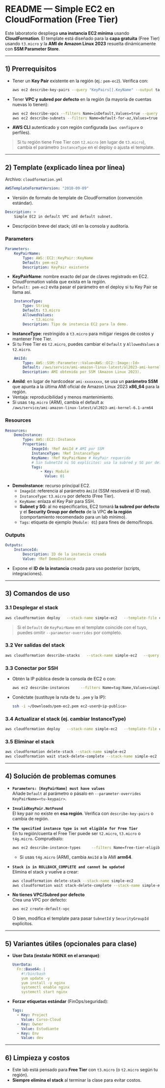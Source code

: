 # README — Simple EC2 en CloudFormation (Free Tier)

Este laboratorio despliega **una instancia EC2 mínima** usando **CloudFormation**. 
El template está diseñado para la **capa gratuita** (Free Tier) usando `t3.micro` y la **AMI de Amazon Linux 2023** resuelta dinámicamente con **SSM Parameter Store**.

---

## 1) Prerrequisitos

- Tener un **Key Pair** existente en la región (ej.: `pem-ec2`). Verifica con:
  ```bash
  aws ec2 describe-key-pairs --query "KeyPairs[].KeyName" --output table
  ```
- Tener **VPC y subred por defecto** en la región (la mayoría de cuentas nuevas lo tienen):
  ```bash
  aws ec2 describe-vpcs --filters Name=isDefault,Values=true --query "Vpcs[].VpcId"
  aws ec2 describe-subnets --filters Name=default-for-az,Values=true --query "Subnets[].SubnetId"
  ```
- **AWS CLI** autenticado y con región configurada (`aws configure` o perfiles).

> Si tu región tiene Free Tier con `t2.micro` (en lugar de `t3.micro`), cambia el parámetro `InstanceType` en el deploy o ajusta el template.

---

## 2) Template (explicado línea por línea)

Archivo: `cloudformation.yml`

```yaml
AWSTemplateFormatVersion: "2010-09-09"
```
- Versión de formato de template de CloudFormation (convención estándar).

```yaml
Description: >
    Simple EC2 in default VPC and default subnet.
```
- Descripción breve del stack; útil en la consola y auditoría.

### Parameters
```yaml
Parameters:
    KeyPairName:
        Type: AWS::EC2::KeyPair::KeyName
        Default: pem-ec2
        Description: KeyPair existente
```
- **KeyPairName**: nombre exacto del par de claves registrado en EC2. CloudFormation valida que exista en la región. 
- `Default: pem-ec2` evita pasar el parámetro en el deploy si tu Key Pair se llama así.

```yaml
    InstanceType:
        Type: String
        Default: t3.micro
        AllowedValues:
            - t3.micro
        Description: Tipo de instancia EC2 para la demo.
```
- **InstanceType**: restringido a `t3.micro` para mitigar riesgos de costos y mantener Free Tier. 
- Si tu Free Tier es `t2.micro`, puedes cambiar el `Default` y `AllowedValues` a `t2.micro`.

```yaml
    AmiId:
        Type: AWS::SSM::Parameter::Value<AWS::EC2::Image::Id>
        Default: /aws/service/ami-amazon-linux-latest/al2023-ami-kernel-6.1-x86_64
        Description: AMI obtenida por SSM (Amazon Linux 2023).
```
- **AmiId**: en lugar de hardcodear `ami-xxxxxxxx`, se usa un **parámetro SSM** que apunta a la última AMI oficial de Amazon Linux 2023 **x86_64** para la región. 
- Ventaja: reproducibilidad y menos mantenimiento. 
- Si usas `t4g.micro` (ARM), cambia el default a:  
  `/aws/service/ami-amazon-linux-latest/al2023-ami-kernel-6.1-arm64`

### Resources
```yaml
Resources:
    DemoInstance:
        Type: AWS::EC2::Instance
        Properties:
            ImageId: !Ref AmiId # AMI por SSM
            InstanceType: !Ref InstanceType
            KeyName: !Ref KeyPairName # KeyPair requerido
            # Sin SubnetId ni SG explícitos: usa la subred y SG por defecto de la VPC
            Tags:
                - Key: Module
                  Value: 01
```
- **DemoInstance**: recurso principal EC2.
  - `ImageId`: referencia al parámetro `AmiId` (SSM resolverá el ID real).
  - `InstanceType`: `t3.micro` por defecto (Free Tier).
  - `KeyName`: enlaza el Key Pair para SSH.
  - **Subnet y SG**: al no especificarlos, EC2 tomará **la subred por defecto** y el **Security Group por defecto** de la VPC **de la región** (comportamiento recomendado para un lab mínimo).  
  - `Tags`: etiqueta de ejemplo (`Module: 01`) para fines de demo/finops.

### Outputs
```yaml
Outputs:
    InstanceId:
        Description: ID de la instancia creada
        Value: !Ref DemoInstance
```
- Expone el **ID de la instancia** creada para uso posterior (scripts, integraciones).

---

## 3) Comandos de uso

### 3.1 Desplegar el stack
```bash
aws cloudformation deploy   --stack-name simple-ec2   --template-file cloudformation.yml   --parameter-overrides KeyPairName=pem-ec2 InstanceType=t3.micro
```
> Si el `Default` de `KeyPairName` en el template coincide con el tuyo, puedes omitir `--parameter-overrides` por completo.

### 3.2 Ver salidas del stack
```bash
aws cloudformation describe-stacks   --stack-name simple-ec2   --query "Stacks[0].Outputs"
```

### 3.3 Conectar por SSH
- Obtén la IP pública desde la consola de EC2 o con:
  ```bash
  aws ec2 describe-instances     --filters Name=tag:Name,Values=simple-ec2-demo Name=instance-state-name,Values=running     --query "Reservations[].Instances[].PublicIpAddress"     --output text
  ```
- Conéctate (sustituye la ruta de tu `.pem` y la IP):
  ```bash
  ssh -i ~/Downloads/pem-ec2.pem ec2-user@<ip-publica>
  ```

### 3.4 Actualizar el stack (ej. cambiar InstanceType)
```bash
aws cloudformation deploy   --stack-name simple-ec2   --template-file cloudformation.yml   --parameter-overrides KeyPairName=pem-ec2 InstanceType=t3.micro
```

### 3.5 Eliminar el stack
```bash
aws cloudformation delete-stack --stack-name simple-ec2
aws cloudformation wait stack-delete-complete --stack-name simple-ec2
```

---

## 4) Solución de problemas comunes

- **`Parameters: [KeyPairName] must have values`**  
  Añade `Default` al parámetro o pásalo en `--parameter-overrides KeyPairName=<tu-keypair>`.

- **`InvalidKeyPair.NotFound`**  
  El key pair no existe en **esa región**. Verifica con `describe-key-pairs` o cambia de región.

- **`The specified instance type is not eligible for Free Tier`**  
  En tu región/cuenta el Free Tier puede ser `t2.micro`, `t3.micro` o `t4g.micro`. Compruébalo:
  ```bash
  aws ec2 describe-instance-types     --filters Name=free-tier-eligible,Values=true     --query "InstanceTypes[].InstanceType" --output table
  ```
  - Si usas `t4g.micro` (ARM), cambia `AmiId` a la AMI **arm64**.

- **`Stack is in ROLLBACK_COMPLETE and cannot be updated`**  
  Elimina el stack y vuelve a crear:
  ```bash
  aws cloudformation delete-stack --stack-name simple-ec2
  aws cloudformation wait stack-delete-complete --stack-name simple-ec2
  ```

- **No tienes VPC/Subred por defecto**  
  Crea una VPC por defecto:
  ```bash
  aws ec2 create-default-vpc
  ```
  O bien, modifica el template para pasar `SubnetId` y `SecurityGroupId` explícitos.

---

## 5) Variantes útiles (opcionales para clase)

- **User Data (instalar NGINX en el arranque)**:
  ```yaml
  UserData:
    Fn::Base64: |
      #!/bin/bash
      yum update -y
      yum install -y nginx
      systemctl enable nginx
      systemctl start nginx
  ```

- **Forzar etiquetas estándar** (FinOps/seguridad):
  ```yaml
  Tags:
    - Key: Project
      Value: Curso-Cloud
    - Key: Owner
      Value: Estudiante
    - Key: Env
      Value: dev
  ```

---

## 6) Limpieza y costos

- Este lab está pensado para **Free Tier** con `t3.micro` (o `t2.micro` según tu región). 
- **Siempre elimina el stack** al terminar la clase para evitar costos.
